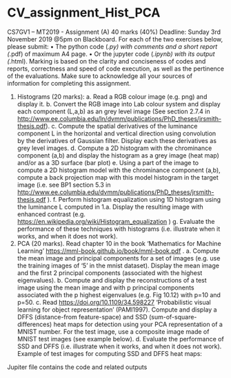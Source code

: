 # CV_assignment_Hist_PCA
CS7GV1 – MT2019 - Assignment (A) 40 marks (40%)
Deadline: Sunday 3rd November 2019 @5pm on Blackboard.
For each of the two exercises below, please submit:
• The python code (*.py) with comments and a short report (*.pdf) of maximum A4 page.
• Or the jupyter code (*.ipynb) with its output (*.html).
Marking is based on the clarity and conciseness of codes and reports, correctness and speed of code execution, as well as the pertinence of the evaluations. Make sure to acknowledge all your sources of information for completing this assignment.
1. Histograms (20 marks):
a. Read a RGB colour image (e.g. png) and display it.
b. Convert the RGB image into Lab colour system and display each component (L,a,b) as an grey level image (See section 2.7.4 in http://www.ee.columbia.edu/ln/dvmm/publications/PhD_theses/jrsmith-thesis.pdf).
c. Compute the spatial derivatives of the luminance component L in the horizontal and vertical direction using convolution by the derivatives of Gaussian filter. Display each these derivatives as grey level images.
d. Compute a 2D histogram with the chrominance component (a,b) and display the histogram as a grey image (heat map) and/or as a 3D surface (bar plot)
e. Using a part of the image to compute a 2D histogram model with the chrominance component (a,b), compute a back projection map with this model histogram in the target image (i.e. see BP1 section 5.3 in http://www.ee.columbia.edu/dvmm/publications/PhD_theses/jrsmith-thesis.pdf ).
f. Perform histogram equalization using 1D histogram using the luminance L computed in 1.a. Display the resulting image with enhanced contrast (e.g. https://en.wikipedia.org/wiki/Histogram_equalization )
g. Evaluate the performance of these techniques with histograms (i.e. illustrate when it works, and when it does not work).
2. PCA (20 marks). Read chapter 10 in the book ‘Mathematics for Machine Learning’ https://mml-book.github.io/book/mml-book.pdf .
a. Compute the mean image and principal components for a set of images (e.g. use the training images of ‘5’ in the mnist dataset). Display the mean image and the first 2 principal components (associated with the highest eigenvalues).
b. Compute and display the reconstructions of a test image using the mean image and with p principal components associated with the p highest eigenvalues (e.g. Fig 10.12) with p=10 and p=50.
c. Read https://doi.org/10.1109/34.598227 ‘Probabilistic visual learning for object representation’ (PAMI1997). Compute and display a DFFS (distance-from feature-space) and SSD (sum-of-square-differences) heat maps for detection using your PCA
representation of a MNIST number. For the test image, use a composite image made of
MNIST test images (see example below).
d. Evaluate the performance of SSD and DFFS (i.e. illustrate when it works, and when it does
not work).
Example of test images for computing SSD and DFFS heat maps:


Jupiter file contains the code and related outputs
